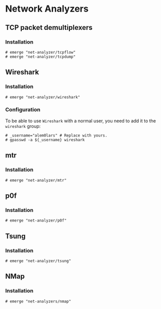 # Network Analyzers

## TCP packet demultiplexers

### Installation

```ShellSession
# emerge "net-analyzer/tcpflow"
# emerge "net-analyzer/tcpdump"
```

## Wireshark

### Installation

```ShellSession
# emerge "net-analyzer/wireshark"
```

### Configuration

To be able to use `Wireshark` with a normal user, you need to add it to the `wireshark` group:

```ShellSession
# _username="alem0lars" # Replace with yours.
# gpasswd -a ${_username} wireshark
```

## mtr

### Installation

```ShellSession
# emerge "net-analyzer/mtr"
```

## p0f

### Installation

```ShellSession
# emerge "net-analyzer/p0f"
```

## Tsung

### Installation

```ShellSession
# emerge "net-analyzer/tsung"
```

## NMap

### Installation

```ShellSession
# emerge "net-analyzers/nmap"
```
